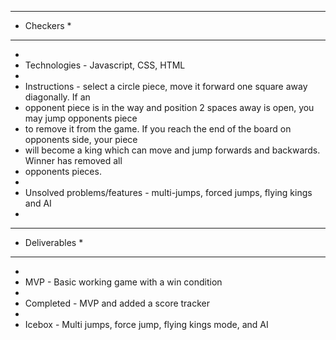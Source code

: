************
* Checkers *
************
*
* Technologies - Javascript, CSS, HTML
*
* Instructions - select a circle piece, move it forward one square away diagonally. If an 
* opponent piece is in the way and position 2 spaces away is open, you may jump opponents piece
* to remove it from the game. If you reach the end of the board on opponents side, your piece 
* will become a king which can move and jump forwards and backwards. Winner has removed all 
* opponents pieces.
*
* Unsolved problems/features - multi-jumps, forced jumps, flying kings and AI
*
****************
* Deliverables *
****************
*
* MVP - Basic working game with a win condition
*
* Completed - MVP and added a score tracker
*
* Icebox - Multi jumps, force jump, flying kings mode, and AI
